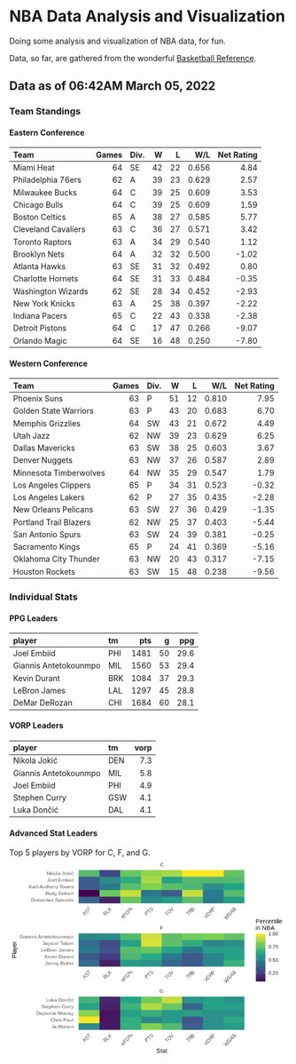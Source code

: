 # NBA Data Analysis and Visualization

Doing some analysis and visualization of NBA data, for fun.

Data, so far, are gathered from the wonderful [Basketball
Reference](https://www.basketball-reference.com/).

## Data as of 06:42AM March 05, 2022

### Team Standings

#### Eastern Conference

| Team                | Games | Div. |  W |  L |   W/L | Net Rating |
| :------------------ | ----: | :--- | -: | -: | ----: | ---------: |
| Miami Heat          |    64 | SE   | 42 | 22 | 0.656 |       4.84 |
| Philadelphia 76ers  |    62 | A    | 39 | 23 | 0.629 |       2.57 |
| Milwaukee Bucks     |    64 | C    | 39 | 25 | 0.609 |       3.53 |
| Chicago Bulls       |    64 | C    | 39 | 25 | 0.609 |       1.59 |
| Boston Celtics      |    65 | A    | 38 | 27 | 0.585 |       5.77 |
| Cleveland Cavaliers |    63 | C    | 36 | 27 | 0.571 |       3.42 |
| Toronto Raptors     |    63 | A    | 34 | 29 | 0.540 |       1.12 |
| Brooklyn Nets       |    64 | A    | 32 | 32 | 0.500 |     \-1.02 |
| Atlanta Hawks       |    63 | SE   | 31 | 32 | 0.492 |       0.80 |
| Charlotte Hornets   |    64 | SE   | 31 | 33 | 0.484 |     \-0.35 |
| Washington Wizards  |    62 | SE   | 28 | 34 | 0.452 |     \-2.93 |
| New York Knicks     |    63 | A    | 25 | 38 | 0.397 |     \-2.22 |
| Indiana Pacers      |    65 | C    | 22 | 43 | 0.338 |     \-2.38 |
| Detroit Pistons     |    64 | C    | 17 | 47 | 0.266 |     \-9.07 |
| Orlando Magic       |    64 | SE   | 16 | 48 | 0.250 |     \-7.80 |

#### Western Conference

| Team                   | Games | Div. |  W |  L |   W/L | Net Rating |
| :--------------------- | ----: | :--- | -: | -: | ----: | ---------: |
| Phoenix Suns           |    63 | P    | 51 | 12 | 0.810 |       7.95 |
| Golden State Warriors  |    63 | P    | 43 | 20 | 0.683 |       6.70 |
| Memphis Grizzlies      |    64 | SW   | 43 | 21 | 0.672 |       4.49 |
| Utah Jazz              |    62 | NW   | 39 | 23 | 0.629 |       6.25 |
| Dallas Mavericks       |    63 | SW   | 38 | 25 | 0.603 |       3.67 |
| Denver Nuggets         |    63 | NW   | 37 | 26 | 0.587 |       2.89 |
| Minnesota Timberwolves |    64 | NW   | 35 | 29 | 0.547 |       1.79 |
| Los Angeles Clippers   |    65 | P    | 34 | 31 | 0.523 |     \-0.32 |
| Los Angeles Lakers     |    62 | P    | 27 | 35 | 0.435 |     \-2.28 |
| New Orleans Pelicans   |    63 | SW   | 27 | 36 | 0.429 |     \-1.35 |
| Portland Trail Blazers |    62 | NW   | 25 | 37 | 0.403 |     \-5.44 |
| San Antonio Spurs      |    63 | SW   | 24 | 39 | 0.381 |     \-0.25 |
| Sacramento Kings       |    65 | P    | 24 | 41 | 0.369 |     \-5.16 |
| Oklahoma City Thunder  |    63 | NW   | 20 | 43 | 0.317 |     \-7.15 |
| Houston Rockets        |    63 | SW   | 15 | 48 | 0.238 |     \-9.56 |

### Individual Stats

#### PPG Leaders

| player                | tm  |  pts |  g |  ppg |
| :-------------------- | :-- | ---: | -: | ---: |
| Joel Embiid           | PHI | 1481 | 50 | 29.6 |
| Giannis Antetokounmpo | MIL | 1560 | 53 | 29.4 |
| Kevin Durant          | BRK | 1084 | 37 | 29.3 |
| LeBron James          | LAL | 1297 | 45 | 28.8 |
| DeMar DeRozan         | CHI | 1684 | 60 | 28.1 |

#### VORP Leaders

| player                | tm  | vorp |
| :-------------------- | :-- | ---: |
| Nikola Jokić          | DEN |  7.3 |
| Giannis Antetokounmpo | MIL |  5.8 |
| Joel Embiid           | PHI |  4.9 |
| Stephen Curry         | GSW |  4.1 |
| Luka Dončić           | DAL |  4.1 |

#### Advanced Stat Leaders

Top 5 players by VORP for C, F, and G.
![](README_files/figure-gfm/README-unnamed-chunk-7-1.png)<!-- -->
